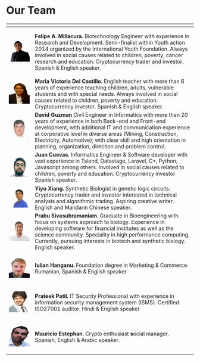 # Our Team

<table>
  <thead>
    <tr>
      <th style="text-align:left"></th>
      <th style="text-align:left"><b></b>
      </th>
    </tr>
  </thead>
  <tbody>
    <tr>
      <td style="text-align:left">
        <p></p>
        <p>
          <img src="../.gitbook/assets/image (4).png" alt/>
        </p>
      </td>
      <td style="text-align:left">
        <p><b>Felipe A. Millacura.</b> Biotechnology Engineer with experience in Research
          and Development. Semi-finalist within Youth action 2014 organized by the
          International Youth Foundation. Always involved in social causes related
          to children, poverty, cancer research and education. Cryptocurrency trader
          and investor. Spanish & English speaker.</p>
        <p></p>
      </td>
    </tr>
    <tr>
      <td style="text-align:left">
        <img src="../.gitbook/assets/image (6).png" alt/>
      </td>
      <td style="text-align:left"><b>Maria Victoria Del Castillo.</b> English teacher with more than 6 years
        of experience teaching children, adults, vulnerable students and with special
        needs. Always involved in social causes related to children, poverty and
        education. Cryptocurrency investor. Spanish & English speaker.</td>
    </tr>
    <tr>
      <td style="text-align:left">
        <p></p>
        <p>
          <img src="../.gitbook/assets/image (9).png" alt/>
        </p>
      </td>
      <td style="text-align:left"><b>David Guzman </b>Civil Engineer in Informatics with more than 20 years
        of experience in both Back-end and Front-end development, with additional
        IT and communication experience at corporative level in diverse areas (Mining,
        Construction, Electricity, Automotive); with clear skill and high orientation
        in planning, organization, direction and problem control.</td>
    </tr>
    <tr>
      <td style="text-align:left">
        <img src="../.gitbook/assets/image (3).png" alt/>
      </td>
      <td style="text-align:left"><b>Juan Cuevas.</b> Informatics Engineer & Software developer with vast
        experience in Talend, Datastage, Laravel, C+, Python, Javascript among
        others. Involved in social causes related to children, poverty and education.
        Cryptocurrency investor Spanish speaker.</td>
    </tr>
    <tr>
      <td style="text-align:left">
        <img src="../.gitbook/assets/image (16).png" alt/>
      </td>
      <td style="text-align:left"><b>Yiyu Xiang.</b> Synthetic Biologist in genetic logic circuits. Cryptocurrency
        trader and investor interested in technical analysis and algorithmic trading.
        Aspiring creative writer. English and Mandarin Chinese speaker.</td>
    </tr>
    <tr>
      <td style="text-align:left">
        <img src="../.gitbook/assets/image (11).png" alt/>
      </td>
      <td style="text-align:left"><b>Prabu Sivasubramaniam.</b> Graduate in Bioengineering with focus on
        systems approach to biology. Experience in developing software for financial
        institutes as well as the science community. Speciality in high performance
        computing. Currently, pursuing interests in biotech and synthetic biology.
        English speaker.</td>
    </tr>
    <tr>
      <td style="text-align:left">
        <p></p>
        <p>
          <img src="../.gitbook/assets/image (12).png" alt/>
        </p>
      </td>
      <td style="text-align:left"><b>Iulian Hanganu.</b> Foundation degree in Marketing & Commerce. Rumanian,
        Spanish & English speaker</td>
    </tr>
    <tr>
      <td style="text-align:left">
        <p></p>
        <p>
          <img src="../.gitbook/assets/image.png" alt/>
        </p>
      </td>
      <td style="text-align:left"><b>Prateek Patil.</b> IT Security Professional with experience in information
        security management system (ISMS). Certified ISO27001 auditor. Hindi &
        English speaker</td>
    </tr>
    <tr>
      <td style="text-align:left">
        <p></p>
        <p>
          <img src="../.gitbook/assets/image (2).png" alt/>
        </p>
      </td>
      <td style="text-align:left"><b>Mauricio Estephan.</b> Crypto enthusiast <b>s</b>ocial manager. Spanish,
        English & Arabic speaker.</td>
    </tr>
  </tbody>
</table>